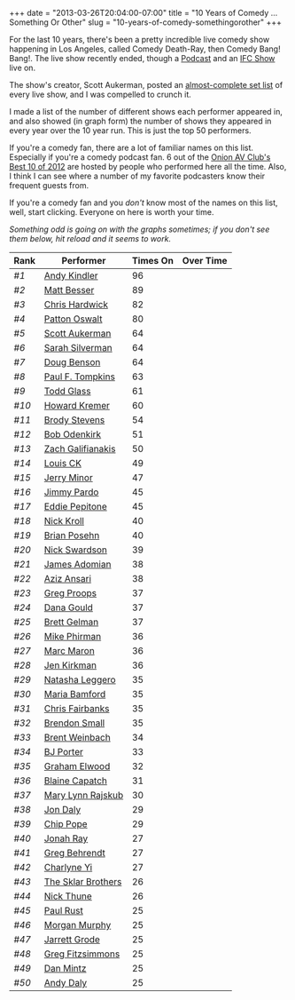 +++
date = "2013-03-26T20:04:00-07:00"
title = "10 Years of Comedy ... Something Or Other"
slug = "10-years-of-comedy-somethingorother"
+++


For the last 10 years, there's been a pretty incredible live comedy show happening in Los Angeles, called Comedy Death-Ray, then Comedy Bang! Bang!. The live show recently ended, though a [Podcast](http://www.earwolf.com/show/comedy-bang-bang/) and an [IFC Show](http://www.ifc.com/shows/comedy-bang-bang) live on.

The show's creator, Scott Aukerman, posted an [almost-complete set list](http://scottaukerman.tumblr.com/post/37178352146/the-last-ten-years-of-comedy-bang-bang-comedy) of every live show, and I was compelled to crunch it.

I made a list of the number of different shows each performer appeared in, and also showed (in graph form) the number of shows they appeared in every year over the 10 year run. This is just the top 50 performers.

If you're a comedy fan, there are a lot of familiar names on this list. Especially if you're a comedy podcast fan.
6 out of the [Onion AV Club's Best 10 of 2012](http://www.avclub.com/articles/the-best-podcasts-of-2012,89885/) are hosted by people who performed here all the time. Also, I think I can see where a number of my favorite podcasters know their frequent guests from.

If you're a comedy fan and you *don't* know most of the names on this list, well, start clicking. Everyone on here is worth your time.

_Something odd is going on with the graphs sometimes; if you don't see them below, hit reload and it seems to work._

<script type="text/javascript" src="/sparky/sparky-raph-min.js"></script>
<style type="text/css"> @import url(/sparky/screen.css); </style>
<div class="row-fluid">
    <div class="span5">
        <table class="table table-condensed table-hover">
            <thead>
                <tr><th>Rank</th><th>Performer</th><th class="total">Times On</th><th> Over Time</th></tr>
            </thead>
            <tbody>
    <tr>
                    <td><em>#1</em></td>
                    <td><a href="http://www.google.com/search?sourceid=navclient&gfns=1&q=Andy+Kindler">Andy Kindler</a></td>
                    <td class="total">96</td>
                    <td>
                        <p><span class="sparkline" data-points=12,15,15,10,10,8,8,7,6,5 data-range_min=0 data-range_max=0 data-preset="hilite-peaks"></span></p>
                    </td>
                </tr>
    <tr>
                    <td><em>#2</em></td>
                    <td><a href="http://www.google.com/search?sourceid=navclient&gfns=1&q=Matt+Besser">Matt Besser</a></td>
                    <td class="total">89</td>
                    <td>
                        <p><span class="sparkline" data-points=8,9,7,9,7,14,9,8,12,6 data-range_min=0 data-range_max=0 data-preset="hilite-peaks"></span></p>
                    </td>
                </tr>
    <tr>
                    <td><em>#3</em></td>
                    <td><a href="http://www.google.com/search?sourceid=navclient&gfns=1&q=Chris+Hardwick">Chris Hardwick</a></td>
                    <td class="total">82</td>
                    <td>
                        <p><span class="sparkline" data-points=9,17,10,11,7,4,8,3,6,7 data-range_min=0 data-range_max=0 data-preset="hilite-peaks"></span></p>
                    </td>
                </tr>
    <tr>
                    <td><em>#4</em></td>
                    <td><a href="http://www.google.com/search?sourceid=navclient&gfns=1&q=Patton+Oswalt">Patton Oswalt</a></td>
                    <td class="total">80</td>
                    <td>
                        <p><span class="sparkline" data-points=13,10,10,9,7,11,6,7,3,4 data-range_min=0 data-range_max=0 data-preset="hilite-peaks"></span></p>
                    </td>
                </tr>
    <tr>
                    <td><em>#5</em></td>
                    <td><a href="http://www.google.com/search?sourceid=navclient&gfns=1&q=Scott+Aukerman">Scott Aukerman</a></td>
                    <td class="total">64</td>
                    <td>
                        <p><span class="sparkline" data-points=16,14,7,4,4,9,5,1,2,2 data-range_min=0 data-range_max=0 data-preset="hilite-peaks"></span></p>
                    </td>
                </tr>
    <tr>
                    <td><em>#6</em></td>
                    <td><a href="http://www.google.com/search?sourceid=navclient&gfns=1&q=Sarah+Silverman">Sarah Silverman</a></td>
                    <td class="total">64</td>
                    <td>
                        <p><span class="sparkline" data-points=8,8,6,5,6,6,6,7,7,5 data-range_min=0 data-range_max=0 data-preset="hilite-peaks"></span></p>
                    </td>
                </tr>
    <tr>
                    <td><em>#7</em></td>
                    <td><a href="http://www.google.com/search?sourceid=navclient&gfns=1&q=Doug+Benson">Doug Benson</a></td>
                    <td class="total">64</td>
                    <td>
                        <p><span class="sparkline" data-points=11,10,15,9,7,5,3,1,2,1 data-range_min=0 data-range_max=0 data-preset="hilite-peaks"></span></p>
                    </td>
                </tr>
    <tr>
                    <td><em>#8</em></td>
                    <td><a href="http://www.google.com/search?sourceid=navclient&gfns=1&q=Paul+F.+Tompkins">Paul F. Tompkins</a></td>
                    <td class="total">63</td>
                    <td>
                        <p><span class="sparkline" data-points=1,0,14,16,11,7,6,6,1,1 data-range_min=0 data-range_max=0 data-preset="hilite-peaks"></span></p>
                    </td>
                </tr>
    <tr>
                    <td><em>#9</em></td>
                    <td><a href="http://www.google.com/search?sourceid=navclient&gfns=1&q=Todd+Glass">Todd Glass</a></td>
                    <td class="total">61</td>
                    <td>
                        <p><span class="sparkline" data-points=8,12,8,6,7,6,3,4,5,2 data-range_min=0 data-range_max=0 data-preset="hilite-peaks"></span></p>
                    </td>
                </tr>
    <tr>
                    <td><em>#10</em></td>
                    <td><a href="http://www.google.com/search?sourceid=navclient&gfns=1&q=Howard+Kremer">Howard Kremer</a></td>
                    <td class="total">60</td>
                    <td>
                        <p><span class="sparkline" data-points=8,9,8,8,8,5,4,5,4,1 data-range_min=0 data-range_max=0 data-preset="hilite-peaks"></span></p>
                    </td>
                </tr>
    <tr>
                    <td><em>#11</em></td>
                    <td><a href="http://www.google.com/search?sourceid=navclient&gfns=1&q=Brody+Stevens">Brody Stevens</a></td>
                    <td class="total">54</td>
                    <td>
                        <p><span class="sparkline" data-points=5,7,6,8,6,6,4,3,5,4 data-range_min=0 data-range_max=0 data-preset="hilite-peaks"></span></p>
                    </td>
                </tr>
    <tr>
                    <td><em>#12</em></td>
                    <td><a href="http://www.google.com/search?sourceid=navclient&gfns=1&q=Bob+Odenkirk">Bob Odenkirk</a></td>
                    <td class="total">51</td>
                    <td>
                        <p><span class="sparkline" data-points=7,8,4,1,8,8,5,2,7,1 data-range_min=0 data-range_max=0 data-preset="hilite-peaks"></span></p>
                    </td>
                </tr>
    <tr>
                    <td><em>#13</em></td>
                    <td><a href="http://www.google.com/search?sourceid=navclient&gfns=1&q=Zach+Galifianakis">Zach Galifianakis</a></td>
                    <td class="total">50</td>
                    <td>
                        <p><span class="sparkline" data-points=7,7,6,2,6,6,6,1,6,3 data-range_min=0 data-range_max=0 data-preset="hilite-peaks"></span></p>
                    </td>
                </tr>
    <tr>
                    <td><em>#14</em></td>
                    <td><a href="http://www.google.com/search?sourceid=navclient&gfns=1&q=Louis+CK">Louis CK</a></td>
                    <td class="total">49</td>
                    <td>
                        <p><span class="sparkline" data-points=10,14,9,5,4,1,3,1,2,0 data-range_min=0 data-range_max=0 data-preset="hilite-peaks"></span></p>
                    </td>
                </tr>
    <tr>
                    <td><em>#15</em></td>
                    <td><a href="http://www.google.com/search?sourceid=navclient&gfns=1&q=Jerry+Minor">Jerry Minor</a></td>
                    <td class="total">47</td>
                    <td>
                        <p><span class="sparkline" data-points=12,10,7,2,0,2,7,2,4,1 data-range_min=0 data-range_max=0 data-preset="hilite-peaks"></span></p>
                    </td>
                </tr>
    <tr>
                    <td><em>#16</em></td>
                    <td><a href="http://www.google.com/search?sourceid=navclient&gfns=1&q=Jimmy+Pardo">Jimmy Pardo</a></td>
                    <td class="total">45</td>
                    <td>
                        <p><span class="sparkline" data-points=4,9,6,7,5,4,4,2,3,1 data-range_min=0 data-range_max=0 data-preset="hilite-peaks"></span></p>
                    </td>
                </tr>
    <tr>
                    <td><em>#17</em></td>
                    <td><a href="http://www.google.com/search?sourceid=navclient&gfns=1&q=Eddie+Pepitone">Eddie Pepitone</a></td>
                    <td class="total">45</td>
                    <td>
                        <p><span class="sparkline" data-points=6,6,7,6,4,4,4,1,4,3 data-range_min=0 data-range_max=0 data-preset="hilite-peaks"></span></p>
                    </td>
                </tr>
    <tr>
                    <td><em>#18</em></td>
                    <td><a href="http://www.google.com/search?sourceid=navclient&gfns=1&q=Nick+Kroll">Nick Kroll</a></td>
                    <td class="total">40</td>
                    <td>
                        <p><span class="sparkline" data-points=0,0,0,3,3,5,11,6,6,6 data-range_min=0 data-range_max=0 data-preset="hilite-peaks"></span></p>
                    </td>
                </tr>
    <tr>
                    <td><em>#19</em></td>
                    <td><a href="http://www.google.com/search?sourceid=navclient&gfns=1&q=Brian+Posehn">Brian Posehn</a></td>
                    <td class="total">40</td>
                    <td>
                        <p><span class="sparkline" data-points=6,9,6,4,4,3,2,3,2,1 data-range_min=0 data-range_max=0 data-preset="hilite-peaks"></span></p>
                    </td>
                </tr>
    <tr>
                    <td><em>#20</em></td>
                    <td><a href="http://www.google.com/search?sourceid=navclient&gfns=1&q=Nick+Swardson">Nick Swardson</a></td>
                    <td class="total">39</td>
                    <td>
                        <p><span class="sparkline" data-points=15,9,5,1,3,1,0,4,1,0 data-range_min=0 data-range_max=0 data-preset="hilite-peaks"></span></p>
                    </td>
                </tr>
    <tr>
                    <td><em>#21</em></td>
                    <td><a href="http://www.google.com/search?sourceid=navclient&gfns=1&q=James+Adomian">James Adomian</a></td>
                    <td class="total">38</td>
                    <td>
                        <p><span class="sparkline" data-points=0,0,7,7,5,5,3,3,4,4 data-range_min=0 data-range_max=0 data-preset="hilite-peaks"></span></p>
                    </td>
                </tr>
    <tr>
                    <td><em>#22</em></td>
                    <td><a href="http://www.google.com/search?sourceid=navclient&gfns=1&q=Aziz+Ansari">Aziz Ansari</a></td>
                    <td class="total">38</td>
                    <td>
                        <p><span class="sparkline" data-points=0,0,1,9,3,3,6,7,5,4 data-range_min=0 data-range_max=0 data-preset="hilite-peaks"></span></p>
                    </td>
                </tr>
    <tr>
                    <td><em>#23</em></td>
                    <td><a href="http://www.google.com/search?sourceid=navclient&gfns=1&q=Greg+Proops">Greg Proops</a></td>
                    <td class="total">37</td>
                    <td>
                        <p><span class="sparkline" data-points=7,6,7,3,3,3,1,5,1,1 data-range_min=0 data-range_max=0 data-preset="hilite-peaks"></span></p>
                    </td>
                </tr>
    <tr>
                    <td><em>#24</em></td>
                    <td><a href="http://www.google.com/search?sourceid=navclient&gfns=1&q=Dana+Gould">Dana Gould</a></td>
                    <td class="total">37</td>
                    <td>
                        <p><span class="sparkline" data-points=3,4,3,2,4,5,5,5,3,3 data-range_min=0 data-range_max=0 data-preset="hilite-peaks"></span></p>
                    </td>
                </tr>
    <tr>
                    <td><em>#25</em></td>
                    <td><a href="http://www.google.com/search?sourceid=navclient&gfns=1&q=Brett+Gelman">Brett Gelman</a></td>
                    <td class="total">37</td>
                    <td>
                        <p><span class="sparkline" data-points=0,0,0,1,2,11,9,7,4,3 data-range_min=0 data-range_max=0 data-preset="hilite-peaks"></span></p>
                    </td>
                </tr>
        <tr>
                    <td><em>#26</em></td>
                    <td><a href="http://www.google.com/search?sourceid=navclient&gfns=1&q=Mike+Phirman">Mike Phirman</a></td>
                    <td class="total">36</td>
                    <td>
                        <p><span class="sparkline" data-points=5,11,7,6,3,2,1,1,0,0 data-range_min=0 data-range_max=0 data-preset="hilite-peaks"></span></p>
                    </td>
                </tr>
    <tr>
                    <td><em>#27</em></td>
                    <td><a href="http://www.google.com/search?sourceid=navclient&gfns=1&q=Marc+Maron">Marc Maron</a></td>
                    <td class="total">36</td>
                    <td>
                        <p><span class="sparkline" data-points=7,1,1,6,2,3,2,4,6,4 data-range_min=0 data-range_max=0 data-preset="hilite-peaks"></span></p>
                    </td>
                </tr>
    <tr>
                    <td><em>#28</em></td>
                    <td><a href="http://www.google.com/search?sourceid=navclient&gfns=1&q=Jen+Kirkman">Jen Kirkman</a></td>
                    <td class="total">36</td>
                    <td>
                        <p><span class="sparkline" data-points=2,4,3,6,5,4,3,4,4,1 data-range_min=0 data-range_max=0 data-preset="hilite-peaks"></span></p>
                    </td>
                </tr>
    <tr>
                    <td><em>#29</em></td>
                    <td><a href="http://www.google.com/search?sourceid=navclient&gfns=1&q=Natasha+Leggero">Natasha Leggero</a></td>
                    <td class="total">35</td>
                    <td>
                        <p><span class="sparkline" data-points=2,4,3,2,4,2,4,5,5,4 data-range_min=0 data-range_max=0 data-preset="hilite-peaks"></span></p>
                    </td>
                </tr>
    <tr>
                    <td><em>#30</em></td>
                    <td><a href="http://www.google.com/search?sourceid=navclient&gfns=1&q=Maria+Bamford">Maria Bamford</a></td>
                    <td class="total">35</td>
                    <td>
                        <p><span class="sparkline" data-points=2,2,3,5,4,4,4,5,4,2 data-range_min=0 data-range_max=0 data-preset="hilite-peaks"></span></p>
                    </td>
                </tr>
    <tr>
                    <td><em>#31</em></td>
                    <td><a href="http://www.google.com/search?sourceid=navclient&gfns=1&q=Chris+Fairbanks">Chris Fairbanks</a></td>
                    <td class="total">35</td>
                    <td>
                        <p><span class="sparkline" data-points=1,3,4,4,3,4,4,3,4,5 data-range_min=0 data-range_max=0 data-preset="hilite-peaks"></span></p>
                    </td>
                </tr>
    <tr>
                    <td><em>#32</em></td>
                    <td><a href="http://www.google.com/search?sourceid=navclient&gfns=1&q=Brendon+Small">Brendon Small</a></td>
                    <td class="total">35</td>
                    <td>
                        <p><span class="sparkline" data-points=3,8,9,4,1,2,0,3,3,2 data-range_min=0 data-range_max=0 data-preset="hilite-peaks"></span></p>
                    </td>
                </tr>
    <tr>
                    <td><em>#33</em></td>
                    <td><a href="http://www.google.com/search?sourceid=navclient&gfns=1&q=Brent+Weinbach">Brent Weinbach</a></td>
                    <td class="total">34</td>
                    <td>
                        <p><span class="sparkline" data-points=0,0,2,5,5,4,5,5,5,3 data-range_min=0 data-range_max=0 data-preset="hilite-peaks"></span></p>
                    </td>
                </tr>
    <tr>
                    <td><em>#34</em></td>
                    <td><a href="http://www.google.com/search?sourceid=navclient&gfns=1&q=BJ+Porter">BJ Porter</a></td>
                    <td class="total">33</td>
                    <td>
                        <p><span class="sparkline" data-points=6,6,4,3,1,9,4,0,0,0 data-range_min=0 data-range_max=0 data-preset="hilite-peaks"></span></p>
                    </td>
                </tr>
    <tr>
                    <td><em>#35</em></td>
                    <td><a href="http://www.google.com/search?sourceid=navclient&gfns=1&q=Graham+Elwood">Graham Elwood</a></td>
                    <td class="total">32</td>
                    <td>
                        <p><span class="sparkline" data-points=4,6,11,4,2,3,2,0,0,0 data-range_min=0 data-range_max=0 data-preset="hilite-peaks"></span></p>
                    </td>
                </tr>
    <tr>
                    <td><em>#36</em></td>
                    <td><a href="http://www.google.com/search?sourceid=navclient&gfns=1&q=Blaine+Capatch">Blaine Capatch</a></td>
                    <td class="total">31</td>
                    <td>
                        <p><span class="sparkline" data-points=7,7,7,4,3,1,2,0,0,0 data-range_min=0 data-range_max=0 data-preset="hilite-peaks"></span></p>
                    </td>
                </tr>
    <tr>
                    <td><em>#37</em></td>
                    <td><a href="http://www.google.com/search?sourceid=navclient&gfns=1&q=Mary+Lynn+Rajskub">Mary Lynn Rajskub</a></td>
                    <td class="total">30</td>
                    <td>
                        <p><span class="sparkline" data-points=5,4,0,6,7,2,3,1,1,1 data-range_min=0 data-range_max=0 data-preset="hilite-peaks"></span></p>
                    </td>
                </tr>
    <tr>
                    <td><em>#38</em></td>
                    <td><a href="http://www.google.com/search?sourceid=navclient&gfns=1&q=Jon+Daly">Jon Daly</a></td>
                    <td class="total">29</td>
                    <td>
                        <p><span class="sparkline" data-points=0,0,0,1,1,7,9,5,2,4 data-range_min=0 data-range_max=0 data-preset="hilite-peaks"></span></p>
                    </td>
                </tr>
    <tr>
                    <td><em>#39</em></td>
                    <td><a href="http://www.google.com/search?sourceid=navclient&gfns=1&q=Chip+Pope">Chip Pope</a></td>
                    <td class="total">29</td>
                    <td>
                        <p><span class="sparkline" data-points=3,6,6,2,2,4,1,2,0,3 data-range_min=0 data-range_max=0 data-preset="hilite-peaks"></span></p>
                    </td>
                </tr>
    <tr>
                    <td><em>#40</em></td>
                    <td><a href="http://www.google.com/search?sourceid=navclient&gfns=1&q=Jonah+Ray">Jonah Ray</a></td>
                    <td class="total">27</td>
                    <td>
                        <p><span class="sparkline" data-points=9,3,3,3,3,2,0,2,1,1 data-range_min=0 data-range_max=0 data-preset="hilite-peaks"></span></p>
                    </td>
                </tr>
    <tr>
                    <td><em>#41</em></td>
                    <td><a href="http://www.google.com/search?sourceid=navclient&gfns=1&q=Greg+Behrendt">Greg Behrendt</a></td>
                    <td class="total">27</td>
                    <td>
                        <p><span class="sparkline" data-points=6,4,2,0,2,5,2,2,3,1 data-range_min=0 data-range_max=0 data-preset="hilite-peaks"></span></p>
                    </td>
                </tr>
    <tr>
                    <td><em>#42</em></td>
                    <td><a href="http://www.google.com/search?sourceid=navclient&gfns=1&q=Charlyne+Yi">Charlyne Yi</a></td>
                    <td class="total">27</td>
                    <td>
                        <p><span class="sparkline" data-points=0,0,6,4,5,2,5,2,2,1 data-range_min=0 data-range_max=0 data-preset="hilite-peaks"></span></p>
                    </td>
                </tr>
    <tr>
                    <td><em>#43</em></td>
                    <td><a href="http://www.google.com/search?sourceid=navclient&gfns=1&q=The+Sklar+Brothers">The Sklar Brothers</a></td>
                    <td class="total">26</td>
                    <td>
                        <p><span class="sparkline" data-points=3,0,1,3,4,5,3,6,1,0 data-range_min=0 data-range_max=0 data-preset="hilite-peaks"></span></p>
                    </td>
                </tr>
    <tr>
                    <td><em>#44</em></td>
                    <td><a href="http://www.google.com/search?sourceid=navclient&gfns=1&q=Nick+Thune">Nick Thune</a></td>
                    <td class="total">26</td>
                    <td>
                        <p><span class="sparkline" data-points=0,0,0,4,3,5,3,5,4,2 data-range_min=0 data-range_max=0 data-preset="hilite-peaks"></span></p>
                    </td>
                </tr>
    <tr>
                    <td><em>#45</em></td>
                    <td><a href="http://www.google.com/search?sourceid=navclient&gfns=1&q=Paul+Rust">Paul Rust</a></td>
                    <td class="total">25</td>
                    <td>
                        <p><span class="sparkline" data-points=0,0,4,7,4,4,3,1,1,1 data-range_min=0 data-range_max=0 data-preset="hilite-peaks"></span></p>
                    </td>
                </tr>
    <tr>
                    <td><em>#46</em></td>
                    <td><a href="http://www.google.com/search?sourceid=navclient&gfns=1&q=Morgan+Murphy">Morgan Murphy</a></td>
                    <td class="total">25</td>
                    <td>
                        <p><span class="sparkline" data-points=5,3,4,2,2,3,3,1,1,1 data-range_min=0 data-range_max=0 data-preset="hilite-peaks"></span></p>
                    </td>
                </tr>
    <tr>
                    <td><em>#47</em></td>
                    <td><a href="http://www.google.com/search?sourceid=navclient&gfns=1&q=Jarrett+Grode">Jarrett Grode</a></td>
                    <td class="total">25</td>
                    <td>
                        <p><span class="sparkline" data-points=5,6,4,4,3,1,1,1,0,0 data-range_min=0 data-range_max=0 data-preset="hilite-peaks"></span></p>
                    </td>
                </tr>
    <tr>
                    <td><em>#48</em></td>
                    <td><a href="http://www.google.com/search?sourceid=navclient&gfns=1&q=Greg+Fitzsimmons">Greg Fitzsimmons</a></td>
                    <td class="total">25</td>
                    <td>
                        <p><span class="sparkline" data-points=4,2,3,0,2,3,1,3,3,4 data-range_min=0 data-range_max=0 data-preset="hilite-peaks"></span></p>
                    </td>
                </tr>
    <tr>
                    <td><em>#49</em></td>
                    <td><a href="http://www.google.com/search?sourceid=navclient&gfns=1&q=Dan+Mintz">Dan Mintz</a></td>
                    <td class="total">25</td>
                    <td>
                        <p><span class="sparkline" data-points=7,6,2,3,3,1,0,0,1,2 data-range_min=0 data-range_max=0 data-preset="hilite-peaks"></span></p>
                    </td>
                </tr>
    <tr>
                    <td><em>#50</em></td>
                    <td><a href="http://www.google.com/search?sourceid=navclient&gfns=1&q=Andy+Daly">Andy Daly</a></td>
                    <td class="total">25</td>
                    <td>
                        <p><span class="sparkline" data-points=1,1,1,4,2,13,1,1,1,0 data-range_min=0 data-range_max=0 data-preset="hilite-peaks"></span></p>
                    </td>
                </tr>
    </tbody>
        </table>
    </div>
    </div>
<script type="text/javascript">
    document.body.onload = function() {
       var sparks = document.querySelectorAll(".sparkline"),
            len = sparks.length;
        for (var i = 0; i < len; i++) {
            var el = sparks[i],
                data = sparky.parse.numbers(el.getAttribute("data-points")),
                preset = sparky.presets.get(el.getAttribute("data-preset")),
                options = sparky.util.getElementOptions(el, preset);
            sparky.sparkline(el, data, options);
        }
    };
</script>
